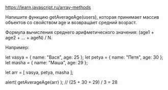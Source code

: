 https://learn.javascript.ru/array-methods

Напишите функцию getAverageAge(users), которая принимает массив объектов со свойством age и возвращает средний возраст.

Формула вычисления среднего арифметического значения: (age1 + age2 + ... + ageN) / N.

Например:

let vasya = { name: "Вася", age: 25 };
let petya = { name: "Петя", age: 30 };
let masha = { name: "Маша", age: 29 };

let arr = [ vasya, petya, masha ];

alert( getAverageAge(arr) ); // (25 + 30 + 29) / 3 = 28
